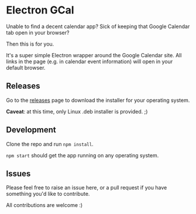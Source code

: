 # Electron GCal

Unable to find a decent calendar app? Sick of keeping that Google Calendar tab open in your browser?

Then this is for you.

It's a super simple Electron wrapper around the Google Calendar site. All links in the page (e.g. in calendar event information) will open in
your default browser.

## Releases

Go to the [releases](https://github.com/markstuart/electron-gcal/releases) page to download the installer for your operating system.

**Caveat**: at this time, only Linux .deb installer is provided. ;)

## Development

Clone the repo and run `npm install`.

`npm start` should get the app running on any operating system.

## Issues

Please feel free to raise an issue here, or a pull request if you have something you'd like to contribute.

All contributions are welcome :)